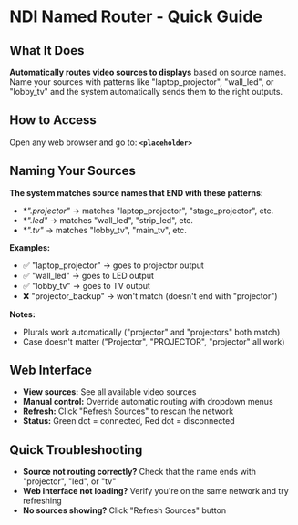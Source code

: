 # NDI Named Router - Quick Guide

## What It Does
**Automatically routes video sources to displays** based on source names. Name your sources with patterns like "laptop_projector", "wall_led", or "lobby_tv" and the system automatically sends them to the right outputs.

## How to Access
Open any web browser and go to: **`<placeholder>`**

## Naming Your Sources
**The system matches source names that END with these patterns:**
- **".*projector"** → matches "laptop_projector", "stage_projector", etc.
- **".*led"** → matches "wall_led", "strip_led", etc.  
- **".*tv"** → matches "lobby_tv", "main_tv", etc.

**Examples:**
- ✅ "laptop_projector" → goes to projector output
- ✅ "wall_led" → goes to LED output
- ✅ "lobby_tv" → goes to TV output
- ❌ "projector_backup" → won't match (doesn't end with "projector")

**Notes:**
- Plurals work automatically ("projector" and "projectors" both match)
- Case doesn't matter ("Projector", "PROJECTOR", "projector" all work)

## Web Interface
- **View sources:** See all available video sources
- **Manual control:** Override automatic routing with dropdown menus
- **Refresh:** Click "Refresh Sources" to rescan the network
- **Status:** Green dot = connected, Red dot = disconnected

## Quick Troubleshooting
- **Source not routing correctly?** Check that the name ends with "projector", "led", or "tv"
- **Web interface not loading?** Verify you're on the same network and try refreshing
- **No sources showing?** Click "Refresh Sources" button 